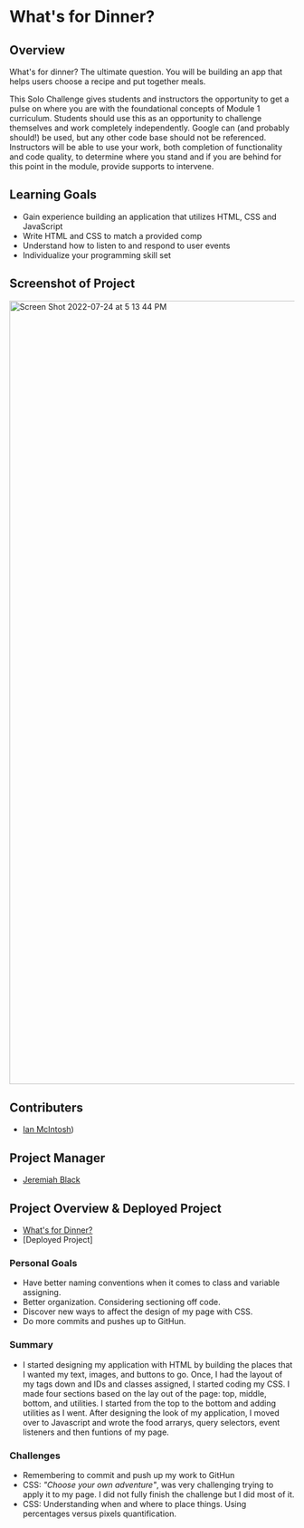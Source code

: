# What's for Dinner?

## Overview

What's for dinner? The ultimate question. You will be building an app that helps users choose a recipe and put together meals. 

This Solo Challenge gives students and instructors the opportunity to get a pulse on where you are with the foundational concepts of Module 1 curriculum. Students should use this as an opportunity to challenge themselves and work completely independently. Google can (and probably should!) be used, but any other code base should not be referenced. Instructors will be able to use your work, both completion of functionality and code quality, to determine where you stand and if you are behind for this point in the module, provide supports to intervene.

## Learning Goals

- Gain experience building an application that utilizes HTML, CSS and JavaScript
- Write HTML and CSS to match a provided comp
- Understand how to listen to and respond to user events
- Individualize your programming skill set

## Screenshot of Project
<img width="1384" alt="Screen Shot 2022-07-24 at 5 13 44 PM" src="https://user-images.githubusercontent.com/106535343/180667883-08163260-2f0a-4187-b815-852945027775.png">

## Contributers

- [Ian McIntosh](https://github.com/grainymac))

## Project Manager

- [Jeremiah Black](https://github.com/jeremiahblackol)

## Project Overview & Deployed Project

- [What's for Dinner?](https://frontend.turing.edu/projects/module-1/dinner.html)
- [Deployed Project]

### Personal Goals

- Have better naming conventions when it comes to class and variable assigning.
- Better organization.  Considering sectioning off code.
- Discover new ways to affect the design of my page with CSS.
- Do more commits and pushes up to GitHun.

### Summary

- I started designing my application with HTML by building the places that I wanted my text, images, and buttons to go.  Once, I had the layout of my tags down and IDs and classes assigned, I started coding my CSS.  I made four sections based on the lay out of the page: top, middle, bottom, and utilities.  I started from the top to the bottom and adding utilities as I went.  After designing the look of my application, I moved over to Javascript and wrote the food arrarys, query selectors, event listeners and then funtions of my page.


### Challenges

- Remembering to commit and push up my work to GitHun
- CSS: _"Choose your own adventure"_, was very challenging trying to apply it to my page.  I did not fully finish the challenge but I did most of it.
- CSS: Understanding when and where to place things.  Using percentages versus pixels quantification.


